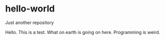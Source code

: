 # hello-world
Just another repository

Hello. This is a test. What on earth is going on here. Programming is weird.
